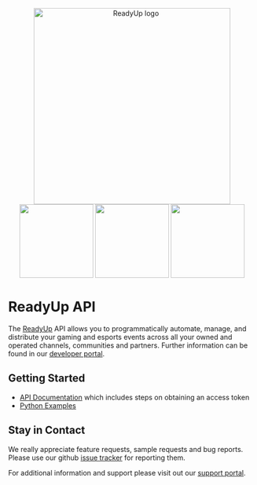 <div align="center" style="margin-bottom: 2em">
  <img alt="ReadyUp logo" src="https://readyup.com/app/uploads/2021/01/readyup-logo-api.png" width="400px" />
  <div>
    <a href="https://readyup.com/developer/documentation/#section/Quickstart-Guide"><img src="https://i.imgur.com/au0F8UW.png" width="150px"/></a>
    <a href="https://readyup.com/developer/documentation/"><img src="https://i.imgur.com/jNPijkZ.png" width="150px"/></a>
    <a href="https://support.readyup.com"><img src="https://i.imgur.com/V2v0qts.png" width="150px"/></a>
  </div>
</div>


ReadyUp API
===========

The [ReadyUp](https://readyup.com/) API allows you to programmatically automate, manage, and distribute your gaming and esports events across all your owned and operated channels, communities and partners.  Further information can be found in our [developer portal](https://readyup.com/developer/).

Getting Started
---------------

 * [API Documentation](https://readyup.com/developer/documentation//) which includes steps on obtaining an access token
 * [Python Examples](./python)

Stay in Contact
---------------

We really appreciate feature requests, sample requests and bug reports. Please use our github [issue tracker](https://github.com/ready-up/api-examples/issues) for reporting them.

For additional information and support please visit out our [support portal](https://support.readyup.com/hc/en-us).

